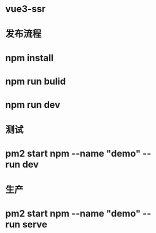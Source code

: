 # vue3-ssr

# 发布流程

# npm install

# npm run bulid

# npm run dev

# 测试

# pm2 start npm --name "demo" -- run dev

# 生产

# pm2 start npm --name "demo" -- run serve
